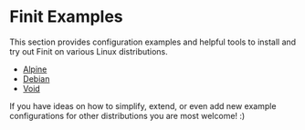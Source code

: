 Finit Examples
==============

This section provides configuration examples and helpful tools to
install and try out Finit on various Linux distributions.

* [Alpine](alpine/)
* [Debian](debian/)
* [Void](void/)

If you have ideas on how to simplify, extend, or even add new example
configurations for other distributions you are most welcome! :)

